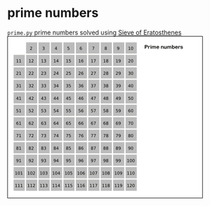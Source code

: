 # prime numbers
`prime.py` prime numbers solved using [Sieve of Eratosthenes](https://en.wikipedia.org/wiki/Sieve_of_Eratosthenes)
<br>
![Sieve_of_Eratosthenes_animation](../img/Sieve_of_Eratosthenes_animation.gif?raw=true "Sieve of Eratosthenes")